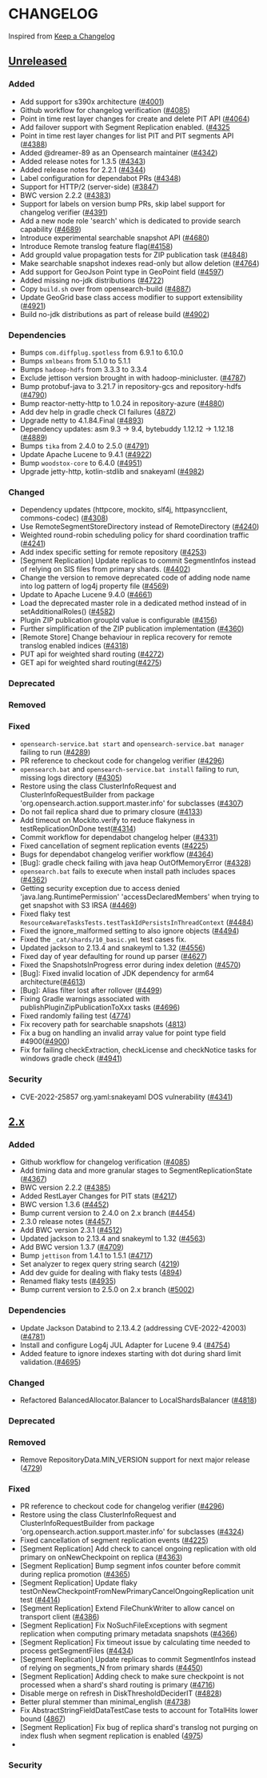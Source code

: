 # CHANGELOG
Inspired from [Keep a Changelog](https://keepachangelog.com/en/1.0.0/)

## [Unreleased]
### Added
- Add support for s390x architecture ([#4001](https://github.com/opensearch-project/OpenSearch/pull/4001))
- Github workflow for changelog verification ([#4085](https://github.com/opensearch-project/OpenSearch/pull/4085))
- Point in time rest layer changes for create and delete PIT API ([#4064](https://github.com/opensearch-project/OpenSearch/pull/4064))
- Add failover support with Segment Replication enabled. ([#4325](https://github.com/opensearch-project/OpenSearch/pull/4325)
- Point in time rest layer changes for list PIT and PIT segments API ([#4388](https://github.com/opensearch-project/OpenSearch/pull/4388))
- Added @dreamer-89 as an Opensearch maintainer ([#4342](https://github.com/opensearch-project/OpenSearch/pull/4342))
- Added release notes for 1.3.5 ([#4343](https://github.com/opensearch-project/OpenSearch/pull/4343))
- Added release notes for 2.2.1 ([#4344](https://github.com/opensearch-project/OpenSearch/pull/4344))
- Label configuration for dependabot PRs ([#4348](https://github.com/opensearch-project/OpenSearch/pull/4348))
- Support for HTTP/2 (server-side) ([#3847](https://github.com/opensearch-project/OpenSearch/pull/3847))
- BWC version 2.2.2 ([#4383](https://github.com/opensearch-project/OpenSearch/pull/4383))
- Support for labels on version bump PRs, skip label support for changelog verifier ([#4391](https://github.com/opensearch-project/OpenSearch/pull/4391))
- Add a new node role 'search' which is dedicated to provide search capability ([#4689](https://github.com/opensearch-project/OpenSearch/pull/4689))
- Introduce experimental searchable snapshot API ([#4680](https://github.com/opensearch-project/OpenSearch/pull/4680))
- Introduce Remote translog feature flag([#4158](https://github.com/opensearch-project/OpenSearch/pull/4158))
- Add groupId value propagation tests for ZIP publication task ([#4848](https://github.com/opensearch-project/OpenSearch/pull/4848))
- Make searchable snapshot indexes read-only but allow deletion ([#4764](https://github.com/opensearch-project/OpenSearch/pull/4764))
- Add support for GeoJson Point type in GeoPoint field ([#4597](https://github.com/opensearch-project/OpenSearch/pull/4597))
- Added missing no-jdk distributions ([#4722](https://github.com/opensearch-project/OpenSearch/pull/4722))
- Copy `build.sh` over from opensearch-build ([#4887](https://github.com/opensearch-project/OpenSearch/pull/4887))
- Update GeoGrid base class access modifier to support extensibility ([#4921](https://github.com/opensearch-project/OpenSearch/pull/4921))
- Build no-jdk distributions as part of release build ([#4902](https://github.com/opensearch-project/OpenSearch/pull/4902))

### Dependencies
- Bumps `com.diffplug.spotless` from 6.9.1 to 6.10.0
- Bumps `xmlbeans` from 5.1.0 to 5.1.1
- Bumps `hadoop-hdfs` from 3.3.3 to 3.3.4
- Exclude jettison version brought in with hadoop-minicluster. ([#4787](https://github.com/opensearch-project/OpenSearch/pull/4787))
- Bump protobuf-java to 3.21.7 in repository-gcs and repository-hdfs ([#4790](https://github.com/opensearch-project/OpenSearch/pull/4790))
- Bump reactor-netty-http to 1.0.24 in repository-azure ([#4880](https://github.com/opensearch-project/OpenSearch/pull/4880))
- Add dev help in gradle check CI failures ([4872](https://github.com/opensearch-project/OpenSearch/pull/4872))
- Upgrade netty to 4.1.84.Final ([#4893](https://github.com/opensearch-project/OpenSearch/pull/4893))
- Dependency updates: asm 9.3 -> 9.4, bytebuddy 1.12.12 -> 1.12.18 ([#4889](https://github.com/opensearch-project/OpenSearch/pull/4889))
- Bumps `tika` from 2.4.0 to 2.5.0 ([#4791](https://github.com/opensearch-project/OpenSearch/pull/4791))
- Update Apache Lucene to 9.4.1 ([#4922](https://github.com/opensearch-project/OpenSearch/pull/4922))
- Bump `woodstox-core` to 6.4.0 ([#4951](https://github.com/opensearch-project/OpenSearch/pull/4951))
- Upgrade jetty-http, kotlin-stdlib and snakeyaml ([#4982](https://github.com/opensearch-project/OpenSearch/pull/4982))

### Changed
- Dependency updates (httpcore, mockito, slf4j, httpasyncclient, commons-codec) ([#4308](https://github.com/opensearch-project/OpenSearch/pull/4308))
- Use RemoteSegmentStoreDirectory instead of RemoteDirectory ([#4240](https://github.com/opensearch-project/OpenSearch/pull/4240))
- Weighted round-robin scheduling policy for shard coordination traffic ([#4241](https://github.com/opensearch-project/OpenSearch/pull/4241))
- Add index specific setting for remote repository ([#4253](https://github.com/opensearch-project/OpenSearch/pull/4253))
- [Segment Replication] Update replicas to commit SegmentInfos instead of relying on SIS files from primary shards. ([#4402](https://github.com/opensearch-project/OpenSearch/pull/4402))
- Change the version to remove deprecated code of adding node name into log pattern of log4j property file ([#4569](https://github.com/opensearch-project/OpenSearch/pull/4569))
- Update to Apache Lucene 9.4.0 ([#4661](https://github.com/opensearch-project/OpenSearch/pull/4661))
- Load the deprecated master role in a dedicated method instead of in setAdditionalRoles() ([#4582](https://github.com/opensearch-project/OpenSearch/pull/4582))
- Plugin ZIP publication groupId value is configurable ([#4156](https://github.com/opensearch-project/OpenSearch/pull/4156))
- Further simplification of the ZIP publication implementation ([#4360](https://github.com/opensearch-project/OpenSearch/pull/4360))
- [Remote Store] Change behaviour in replica recovery for remote translog enabled indices ([#4318](https://github.com/opensearch-project/OpenSearch/pull/4318))
- PUT api for weighted shard routing ([#4272](https://github.com/opensearch-project/OpenSearch/pull/4272))
- GET api for weighted shard routing([#4275](https://github.com/opensearch-project/OpenSearch/pull/4275/))

### Deprecated
### Removed
### Fixed
- `opensearch-service.bat start` and `opensearch-service.bat manager` failing to run ([#4289](https://github.com/opensearch-project/OpenSearch/pull/4289))
- PR reference to checkout code for changelog verifier ([#4296](https://github.com/opensearch-project/OpenSearch/pull/4296))
- `opensearch.bat` and `opensearch-service.bat install` failing to run, missing logs directory ([#4305](https://github.com/opensearch-project/OpenSearch/pull/4305))
- Restore using the class ClusterInfoRequest and ClusterInfoRequestBuilder from package 'org.opensearch.action.support.master.info' for subclasses ([#4307](https://github.com/opensearch-project/OpenSearch/pull/4307))
- Do not fail replica shard due to primary closure ([#4133](https://github.com/opensearch-project/OpenSearch/pull/4133))
- Add timeout on Mockito.verify to reduce flakyness in testReplicationOnDone test([#4314](https://github.com/opensearch-project/OpenSearch/pull/4314))
- Commit workflow for dependabot changelog helper ([#4331](https://github.com/opensearch-project/OpenSearch/pull/4331))
- Fixed cancellation of segment replication events ([#4225](https://github.com/opensearch-project/OpenSearch/pull/4225))
- Bugs for dependabot changelog verifier workflow ([#4364](https://github.com/opensearch-project/OpenSearch/pull/4364))
- [Bug]: gradle check failing with java heap OutOfMemoryError ([#4328](https://github.com/opensearch-project/OpenSearch/))
- `opensearch.bat` fails to execute when install path includes spaces ([#4362](https://github.com/opensearch-project/OpenSearch/pull/4362))
- Getting security exception due to access denied 'java.lang.RuntimePermission' 'accessDeclaredMembers' when trying to get snapshot with S3 IRSA ([#4469](https://github.com/opensearch-project/OpenSearch/pull/4469))
- Fixed flaky test `ResourceAwareTasksTests.testTaskIdPersistsInThreadContext` ([#4484](https://github.com/opensearch-project/OpenSearch/pull/4484))
- Fixed the ignore_malformed setting to also ignore objects ([#4494](https://github.com/opensearch-project/OpenSearch/pull/4494))
- Fixed the `_cat/shards/10_basic.yml` test cases fix.
- Updated jackson to 2.13.4 and snakeyml to 1.32 ([#4556](https://github.com/opensearch-project/OpenSearch/pull/4556))
- Fixed day of year defaulting for round up parser ([#4627](https://github.com/opensearch-project/OpenSearch/pull/4627))
- Fixed the SnapshotsInProgress error during index deletion ([#4570](https://github.com/opensearch-project/OpenSearch/pull/4570))
- [Bug]: Fixed invalid location of JDK dependency for arm64 architecture([#4613](https://github.com/opensearch-project/OpenSearch/pull/4613))
- [Bug]: Alias filter lost after rollover ([#4499](https://github.com/opensearch-project/OpenSearch/pull/4499))
- Fixing Gradle warnings associated with publishPluginZipPublicationToXxx tasks ([#4696](https://github.com/opensearch-project/OpenSearch/pull/4696))
- Fixed randomly failing test ([4774](https://github.com/opensearch-project/OpenSearch/pull/4774))
- Fix recovery path for searchable snapshots ([4813](https://github.com/opensearch-project/OpenSearch/pull/4813))
- Fix a bug on handling an invalid array value for point type field #4900([#4900](https://github.com/opensearch-project/OpenSearch/pull/4900))
- Fix for failing checkExtraction, checkLicense and checkNotice tasks for windows gradle check ([#4941](https://github.com/opensearch-project/OpenSearch/pull/4941))
### Security
- CVE-2022-25857 org.yaml:snakeyaml DOS vulnerability ([#4341](https://github.com/opensearch-project/OpenSearch/pull/4341))

## [2.x]
### Added
- Github workflow for changelog verification ([#4085](https://github.com/opensearch-project/OpenSearch/pull/4085))
- Add timing data and more granular stages to SegmentReplicationState ([#4367](https://github.com/opensearch-project/OpenSearch/pull/4367))
- BWC version 2.2.2 ([#4385](https://github.com/opensearch-project/OpenSearch/pull/4385))
- Added RestLayer Changes for PIT stats ([#4217](https://github.com/opensearch-project/OpenSearch/pull/4217))
- BWC version 1.3.6 ([#4452](https://github.com/opensearch-project/OpenSearch/pull/4452))
- Bump current version to 2.4.0 on 2.x branch ([#4454](https://github.com/opensearch-project/OpenSearch/pull/4454))
- 2.3.0 release notes ([#4457](https://github.com/opensearch-project/OpenSearch/pull/4457))
- Add BWC version 2.3.1 ([#4512](https://github.com/opensearch-project/OpenSearch/pull/4512))
- Updated jackson to 2.13.4 and snakeyml to 1.32 ([#4563](https://github.com/opensearch-project/OpenSearch/pull/4563))
- Add BWC version 1.3.7 ([#4709](https://github.com/opensearch-project/OpenSearch/pull/4709))
- Bump `jettison` from 1.4.1 to 1.5.1 ([#4717](https://github.com/opensearch-project/OpenSearch/pull/4717))
- Set analyzer to regex query string search ([4219](https://github.com/opensearch-project/OpenSearch/pull/4219))
- Add dev guide for dealing with flaky tests ([4894](https://github.com/opensearch-project/OpenSearch/pull/4894))
- Renamed flaky tests ([#4935](https://github.com/opensearch-project/OpenSearch/pull/4935))
- Bump current version to 2.5.0 on 2.x branch ([#5002](https://github.com/opensearch-project/OpenSearch/pull/5002))
### Dependencies
- Update Jackson Databind to 2.13.4.2 (addressing CVE-2022-42003) ([#4781](https://github.com/opensearch-project/OpenSearch/pull/4781))
- Install and configure Log4j JUL Adapter for Lucene 9.4 ([#4754](https://github.com/opensearch-project/OpenSearch/pull/4754))
- Added feature to ignore indexes starting with dot during shard limit validation.([#4695](https://github.com/opensearch-project/OpenSearch/pull/4695))
### Changed
- Refactored BalancedAllocator.Balancer to LocalShardsBalancer ([#4818](https://github.com/opensearch-project/OpenSearch/pull/4818))
### Deprecated
### Removed
- Remove RepositoryData.MIN_VERSION support for next major release ([4729](https://github.com/opensearch-project/OpenSearch/pull/4729))
### Fixed
- PR reference to checkout code for changelog verifier ([#4296](https://github.com/opensearch-project/OpenSearch/pull/4296))
- Restore using the class ClusterInfoRequest and ClusterInfoRequestBuilder from package 'org.opensearch.action.support.master.info' for subclasses ([#4324](https://github.com/opensearch-project/OpenSearch/pull/4324))
- Fixed cancellation of segment replication events ([#4225](https://github.com/opensearch-project/OpenSearch/pull/4225))
- [Segment Replication] Add check to cancel ongoing replication with old primary on onNewCheckpoint on replica ([#4363](https://github.com/opensearch-project/OpenSearch/pull/4363))
- [Segment Replication] Bump segment infos counter before commit during replica promotion ([#4365](https://github.com/opensearch-project/OpenSearch/pull/4365))
- [Segment Replication] Update flaky testOnNewCheckpointFromNewPrimaryCancelOngoingReplication unit test ([#4414](https://github.com/opensearch-project/OpenSearch/pull/4414))
- [Segment Replication] Extend FileChunkWriter to allow cancel on transport client ([#4386](https://github.com/opensearch-project/OpenSearch/pull/4386))
- [Segment Replication] Fix NoSuchFileExceptions with segment replication when computing primary metadata snapshots ([#4366](https://github.com/opensearch-project/OpenSearch/pull/4366))
- [Segment Replication] Fix timeout issue by calculating time needed to process getSegmentFiles ([#4434](https://github.com/opensearch-project/OpenSearch/pull/4434))
- [Segment Replication] Update replicas to commit SegmentInfos instead of relying on segments_N from primary shards ([#4450](https://github.com/opensearch-project/OpenSearch/pull/4450))
- [Segment Replication] Adding check to make sure checkpoint is not processed when a shard's shard routing is primary ([#4716](https://github.com/opensearch-project/OpenSearch/pull/4716))
- Disable merge on refresh in DiskThresholdDeciderIT ([#4828](https://github.com/opensearch-project/OpenSearch/pull/4828))
- Better plural stemmer than minimal_english ([#4738](https://github.com/opensearch-project/OpenSearch/pull/4738))
- Fix AbstractStringFieldDataTestCase tests to account for TotalHits lower bound ([4867](https://github.com/opensearch-project/OpenSearch/pull/4867))
- [Segment Replication] Fix bug of replica shard's translog not purging on index flush when segment replication is enabled ([4975](https://github.com/opensearch-project/OpenSearch/pull/4975))
-

### Security

[Unreleased]: https://github.com/opensearch-project/OpenSearch/compare/2.2.0...HEAD
[2.x]: https://github.com/opensearch-project/OpenSearch/compare/2.2.0...2.x

